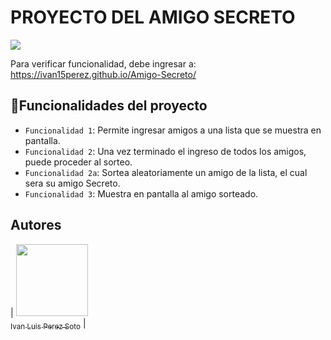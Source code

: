 <h1> PROYECTO DEL AMIGO SECRETO </h1>

<p align="left">
<img src="https://img.shields.io/badge/STATUS-CULMINADO-green">
</p>

Para verificar funcionalidad, debe ingresar a:
https://ivan15perez.github.io/Amigo-Secreto/


## :hammer:Funcionalidades del proyecto
- `Funcionalidad 1`: Permite ingresar amigos a una lista que se muestra en pantalla.
- `Funcionalidad 2`: Una vez terminado el ingreso de todos los amigos, puede proceder al sorteo.
- `Funcionalidad 2a`: Sortea aleatoriamente un amigo de la lista, el cual sera su amigo Secreto.
- `Funcionalidad 3`: Muestra en pantalla al amigo sorteado.

## Autores
| [<img src="https://github.com/Ivan15perez.png" width=115><br><sub>Ivan Luis Perez Soto</sub>](https://github.com/ivan15perez) |
